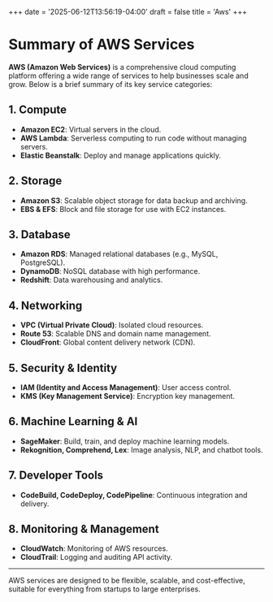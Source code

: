 +++
date = '2025-06-12T13:56:19-04:00'
draft = false
title = 'Aws'
+++

# Summary of AWS Services

**AWS (Amazon Web Services)** is a comprehensive cloud computing platform offering a wide range of services to help businesses scale and grow. Below is a brief summary of its key service categories:

## 1. Compute
- **Amazon EC2**: Virtual servers in the cloud.
- **AWS Lambda**: Serverless computing to run code without managing servers.
- **Elastic Beanstalk**: Deploy and manage applications quickly.

## 2. Storage
- **Amazon S3**: Scalable object storage for data backup and archiving.
- **EBS & EFS**: Block and file storage for use with EC2 instances.

## 3. Database
- **Amazon RDS**: Managed relational databases (e.g., MySQL, PostgreSQL).
- **DynamoDB**: NoSQL database with high performance.
- **Redshift**: Data warehousing and analytics.

## 4. Networking
- **VPC (Virtual Private Cloud)**: Isolated cloud resources.
- **Route 53**: Scalable DNS and domain name management.
- **CloudFront**: Global content delivery network (CDN).

## 5. Security & Identity
- **IAM (Identity and Access Management)**: User access control.
- **KMS (Key Management Service)**: Encryption key management.

## 6. Machine Learning & AI
- **SageMaker**: Build, train, and deploy machine learning models.
- **Rekognition, Comprehend, Lex**: Image analysis, NLP, and chatbot tools.

## 7. Developer Tools
- **CodeBuild, CodeDeploy, CodePipeline**: Continuous integration and delivery.

## 8. Monitoring & Management
- **CloudWatch**: Monitoring of AWS resources.
- **CloudTrail**: Logging and auditing API activity.

---

AWS services are designed to be flexible, scalable, and cost-effective, suitable for everything from startups to large enterprises.

